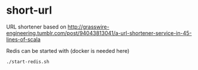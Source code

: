 short-url
=========

URL shortener based on http://grasswire-engineering.tumblr.com/post/94043813041/a-url-shortener-service-in-45-lines-of-scala

Redis can be started with (docker is needed here) 

```bash
./start-redis.sh
```
